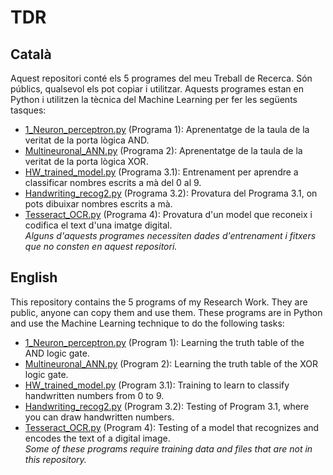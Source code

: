 # TDR
## Català
Aquest repositori conté els 5 programes del meu Treball de Recerca. Són públics, qualsevol els pot copiar i utilitzar.
Aquests programes estan en Python i utilitzen la tècnica del Machine Learning per fer les següents tasques:
- [1_Neuron_perceptron.py](https://github.com/Pikurrot/TDR/blob/main/1_neuron_Perceptron.py) (Programa 1): Aprenentatge de la taula de la veritat de la porta lògica AND.
- [Multineuronal_ANN.py](https://github.com/Pikurrot/TDR/blob/main/Multineuronal_ANN.py) (Programa 2): Aprenentatge de la taula de la veritat de la porta lògica XOR.
- [HW_trained_model.py](https://github.com/Pikurrot/TDR/blob/main/HW_trained_model.py) (Programa 3.1): Entrenament per aprendre a classificar nombres escrits a mà del 0 al 9.
- [Handwriting_recog2.py](https://github.com/Pikurrot/TDR/blob/main/Handwriting_recog2.py) (Programa 3.2): Provatura del Programa 3.1, on pots dibuixar nombres escrits a mà.
- [Tesseract_OCR.py](https://github.com/Pikurrot/TDR/blob/main/Tesseract_OCR.py) (Programa 4): Provatura d'un model que reconeix i codifica el text d'una imatge digital.\
*Alguns d'aquests programes necessiten dades d'entrenament i fitxers que no consten en aquest repositori.*
## English
This repository contains the 5 programs of my Research Work. They are public, anyone can copy them and use them.
These programs are in Python and use the Machine Learning technique to do the following tasks:
- [1_Neuron_perceptron.py](https://github.com/Pikurrot/TDR/blob/main/1_neuron_Perceptron.py) (Program 1): Learning the truth table of the AND logic gate.
- [Multineuronal_ANN.py](https://github.com/Pikurrot/TDR/blob/main/Multineuronal_ANN.py) (Program 2): Learning the truth table of the XOR logic gate.
- [HW_trained_model.py](https://github.com/Pikurrot/TDR/blob/main/HW_trained_model.py) (Program 3.1): Training to learn to classify handwritten numbers from 0 to 9.
- [Handwriting_recog2.py](https://github.com/Pikurrot/TDR/blob/main/Handwriting_recog2.py) (Program 3.2): Testing of Program 3.1, where you can draw handwritten numbers.
- [Tesseract_OCR.py](https://github.com/Pikurrot/TDR/blob/main/Tesseract_OCR.py) (Program 4): Testing of a model that recognizes and encodes the text of a digital image.\
*Some of these programs require training data and files that are not in this repository.*
